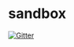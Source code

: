 # sandbox

[![Gitter](https://badges.gitter.im/SOS-2016-profesores/sandbox.svg)](https://gitter.im/SOS-2016-profesores/sandbox?utm_source=badge&utm_medium=badge&utm_campaign=pr-badge&utm_content=badge)